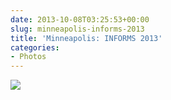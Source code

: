 ```yaml
---
date: 2013-10-08T03:25:53+00:00
slug: minneapolis-informs-2013
title: 'Minneapolis: INFORMS 2013'
categories:
- Photos
---
```


![](/images/2013/Photo-Oct-06-7-25-31.jpg)
